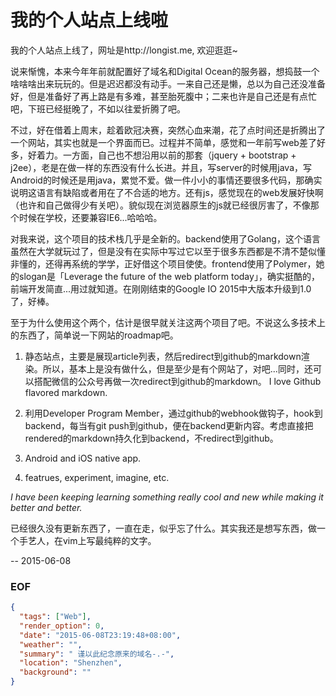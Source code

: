 我的个人站点上线啦
===

我的个人站点上线了，网址是http://longist.me, 欢迎逛逛~

说来惭愧，本来今年年前就配置好了域名和Digital Ocean的服务器，想捣鼓一个啥啥啥出来玩玩的。但是迟迟都没有动手。一来自己还是懒，总以为自己还没准备好，但是准备好了再上路是有多难，甚至胎死腹中；二来也许是自己还是有点忙吧，下班已经挺晚了，不如以往爱折腾了吧。

不过，好在借着上周末，趁着欧冠决赛，突然心血来潮，花了点时间还是折腾出了一个网站，其实也就是一个界面而已。过程并不简单，感觉和一年前写web差了好多，好着力。一方面，自己也不想沿用以前的那套（jquery + bootstrap + j2ee），老是在做一样的东西没有什么长进。并且，写server的时候用java，写Android的时候还是用java，累觉不爱。做一件小小的事情还要很多代码，那确实说明这语言有缺陷或者用在了不合适的地方。还有js，感觉现在的web发展好快啊（也许和自己做得少有关吧）。貌似现在浏览器原生的js就已经很厉害了，不像那个时候在学校，还要兼容IE6...哈哈哈。

对我来说，这个项目的技术栈几乎是全新的。backend使用了Golang，这个语言虽然在大学就玩过了，但是没有在实际中写过它以至于很多东西都是不清不楚似懂非懂的，还得再系统的学学，正好借这个项目使使。frontend使用了Polymer，她的slogan是「Leverage the future of the web platform today」，确实挺酷的，前端开发简直...用过就知道。在刚刚结束的Google IO 2015中大版本升级到1.0了，好棒。

至于为什么使用这个两个，估计是很早就关注这两个项目了吧。不说这么多技术上的东西了，简单说一下网站的roadmap吧。

1. 静态站点，主要是展现article列表，然后redirect到github的markdown渲染。所以，基本上是没有做什么，但是至少是有个网站了，对吧...同时，还可以搭配微信的公众号再做一次redirect到github的markdown。 I love Github flavored markdown.

2. 利用Developer Program Member，通过github的webhook做钩子，hook到backend，每当有git push到github，便在backend更新内容。考虑直接把rendered的markdown持久化到backend，不redirect到github。

3. Android and iOS native app.

4. featrues, experiment, imagine, etc.

*I have been keeping learning something really cool and new while making it better and better.*

已经很久没有更新东西了，一直在走，似乎忘了什么。其实我还是想写东西，做一个手艺人，在vim上写最纯粹的文字。

--
2015-06-08

### EOF
```json
{
  "tags": ["Web"],
  "render_option": 0,
  "date": "2015-06-08T23:19:48+08:00",
  "weather": "",
  "summary": " 谨以此纪念原来的域名-.-",
  "location": "Shenzhen",
  "background": ""
}
```
